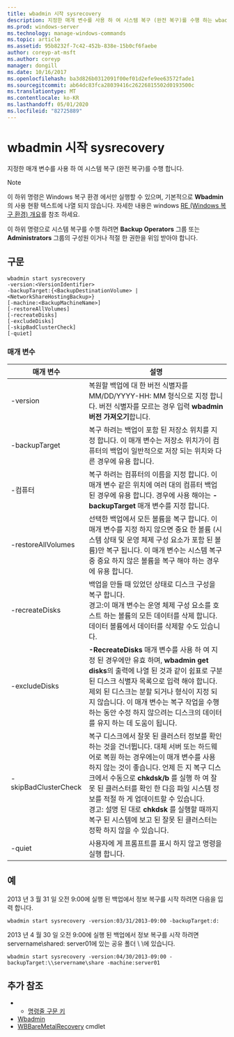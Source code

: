 ```yaml
---
title: wbadmin 시작 sysrecovery
description: 지정한 매개 변수를 사용 하 여 시스템 복구 (완전 복구)를 수행 하는 wbadmin start sysrecovery에 대 한 참조 항목입니다.
ms.prod: windows-server
ms.technology: manage-windows-commands
ms.topic: article
ms.assetid: 95b8232f-7c42-452b-838e-15b0cf6faebe
author: coreyp-at-msft
ms.author: coreyp
manager: dongill
ms.date: 10/16/2017
ms.openlocfilehash: ba3d826b0312091f00ef01d2efe9ee63572fade1
ms.sourcegitcommit: ab64dc83fca28039416c26226815502d0193500c
ms.translationtype: MT
ms.contentlocale: ko-KR
ms.lasthandoff: 05/01/2020
ms.locfileid: "82725889"
---
```

# <a name="wbadmin-start-sysrecovery"></a>wbadmin 시작 sysrecovery



지정한 매개 변수를 사용 하 여 시스템 복구 (완전 복구)를 수행 합니다.

> [!NOTE]
> 이 하위 명령은 Windows 복구 환경 에서만 실행할 수 있으며, 기본적으로 **Wbadmin**의 사용 현황 텍스트에 나열 되지 않습니다. 자세한 내용은 windows [RE (Windows 복구 환경) 개요](https://technet.microsoft.com/library/hh825173.aspx)를 참조 하세요.

이 하위 명령으로 시스템 복구를 수행 하려면 **Backup Operators** 그룹 또는 **Administrators** 그룹의 구성원 이거나 적절 한 권한을 위임 받아야 합니다.

## <a name="syntax"></a>구문

```
wbadmin start sysrecovery
-version:<VersionIdentifier>
-backupTarget:{<BackupDestinationVolume> | <NetworkShareHostingBackup>}
[-machine:<BackupMachineName>]
[-restoreAllVolumes]
[-recreateDisks]
[-excludeDisks]
[-skipBadClusterCheck]
[-quiet]
```

### <a name="parameters"></a>매개 변수

|매개 변수|설명|
|---------|-----------|
|-version|복원할 백업에 대 한 버전 식별자를 MM/DD/YYYY-HH: MM 형식으로 지정 합니다. 버전 식별자를 모르는 경우 입력 **wbadmin 버전 가져오기**합니다.|
|-backupTarget|복구 하려는 백업이 포함 된 저장소 위치를 지정 합니다. 이 매개 변수는 저장소 위치가이 컴퓨터의 백업이 일반적으로 저장 되는 위치와 다른 경우에 유용 합니다.|
|-컴퓨터|복구 하려는 컴퓨터의 이름을 지정 합니다. 이 매개 변수 같은 위치에 여러 대의 컴퓨터 백업 된 경우에 유용 합니다. 경우에 사용 해야는 **-backupTarget** 매개 변수를 지정 합니다.|
|-restoreAllVolumes|선택한 백업에서 모든 볼륨을 복구 합니다. 이 매개 변수를 지정 하지 않으면 중요 한 볼륨 (시스템 상태 및 운영 체제 구성 요소가 포함 된 볼륨)만 복구 됩니다. 이 매개 변수는 시스템 복구 중 중요 하지 않은 볼륨을 복구 해야 하는 경우에 유용 합니다.|
|-recreateDisks|백업을 만들 때 있었던 상태로 디스크 구성을 복구 합니다.</br>경고:이 매개 변수는 운영 체제 구성 요소를 호스트 하는 볼륨의 모든 데이터를 삭제 합니다. 데이터 볼륨에서 데이터를 삭제할 수도 있습니다.|
|-excludeDisks|**-RecreateDisks** 매개 변수를 사용 하 여 지정 된 경우에만 유효 하며, **wbadmin get disks**의 출력에 나열 된 것과 같이 쉼표로 구분 된 디스크 식별자 목록으로 입력 해야 합니다. 제외 된 디스크는 분할 되거나 형식이 지정 되지 않습니다. 이 매개 변수는 복구 작업을 수행 하는 동안 수정 하지 않으려는 디스크의 데이터를 유지 하는 데 도움이 됩니다.|
|-skipBadClusterCheck|복구 디스크에서 잘못 된 클러스터 정보를 확인 하는 것을 건너뜁니다. 대체 서버 또는 하드웨어로 복원 하는 경우에는이 매개 변수를 사용 하지 않는 것이 좋습니다. 언제 든 지 복구 디스크에서 수동으로 **chkdsk/b** 를 실행 하 여 잘못 된 클러스터를 확인 한 다음 파일 시스템 정보를 적절 하 게 업데이트할 수 있습니다.</br>경고: 설명 된 대로 **chkdsk** 를 실행할 때까지 복구 된 시스템에 보고 된 잘못 된 클러스터는 정확 하지 않을 수 있습니다.|
|-quiet|사용자에 게 프롬프트를 표시 하지 않고 명령을 실행 합니다.|

## <a name="examples"></a>예

2013 년 3 월 31 일 오전 9:00에 실행 된 백업에서 정보 복구를 시작 하려면 다음을 입력 합니다.
```
wbadmin start sysrecovery -version:03/31/2013-09:00 -backupTarget:d:
```
2013 년 4 월 30 일 오전 9:00에 실행 된 백업에서 정보 복구를 시작 하려면 servername\shared: server01에 있는 공유 폴더 \\ \\에 있습니다.
```
wbadmin start sysrecovery -version:04/30/2013-09:00 -backupTarget:\\servername\share -machine:server01
```

## <a name="additional-references"></a>추가 참조

-   - [명령줄 구문 키](command-line-syntax-key.md)
-   [Wbadmin](wbadmin.md)
-   [WBBareMetalRecovery](https://technet.microsoft.com/library/jj902461.aspx) cmdlet
